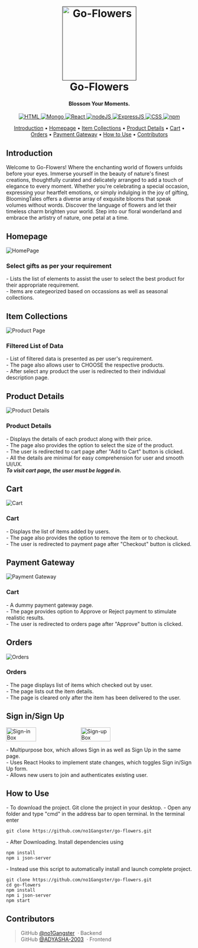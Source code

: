 <h1 align="center">
  <br>
  <a href=""><img src="./public/go-flowers.png" alt="Go-Flowers" width="200"></a>
  <br>
  Go-Flowers
  <br>
</h1>

<h4 align="center">Blossom Your Moments.</h4>


<div align="center">
    <a href = "https://en.wikipedia.org/wiki/HTML">
        <img src = "https://img.shields.io/badge/HTML-HTML5-orange" alt = "HTML" />
    </a>
    <a href = "https://en.wikipedia.org/wiki/MongoDB">
        <img src = "https://img.shields.io/badge/mongo-DB-09934e" alt = "Mongo" />
    </a>
    <a href = "https://en.wikipedia.org/wiki/React_(software)">
        <img src = "https://img.shields.io/badge/React-JS-50e4fe" alt = "React" />
    </a>
    <a href = "https://en.wikipedia.org/wiki/Node.js">
        <img src = "https://img.shields.io/badge/node-JS-8bc500" alt = "nodeJS" />
    </a>
    <a href = "https://en.wikipedia.org/wiki/Express.js">
        <img src = "https://img.shields.io/badge/Express-JS-f3e024" alt = "ExpressJS" />
    </a>
    <a href = "https://en.wikipedia.org/wiki/CSS">
        <img src = "https://img.shields.io/badge/CSS-CSS3-blue" alt = "CSS" />
    </a>
    <a href = "https://en.wikipedia.org/wiki/Npm">
        <img src = "https://img.shields.io/badge/npm-9.7.2-red" alt = "npm" />
    </a>
</div>

<p align="center">
  <a href="#introduction">Introduction</a> •
  <a href="#homepage">Homepage</a> •
  <a href="#item-collections">Item Collections</a> •
  <a href="#product-details">Product Details</a> •
  <a href="#cart">Cart</a> •
  <a href="#orders">Orders</a> •
  <a href="#payment">Payment Gateway</a> •
  <a href="#how-to-use">How to Use</a> •
  <a href="#contributors">Contributors</a>
</p>


## Introduction
<p>
Welcome to Go-Flowers! Where the enchanting world of flowers unfolds before your eyes. Immerse yourself in the beauty of nature's finest creations, thoughtfully curated and delicately arranged to add a touch of elegance to every moment. Whether you're celebrating a special occasion, expressing your heartfelt emotions, or simply indulging in the joy of gifting, BloomingTales offers a diverse array of exquisite blooms that speak volumes without words. Discover the language of flowers and let their timeless charm brighten your world. Step into our floral wonderland and embrace the artistry of nature, one petal at a time.
<p>


## Homepage

<img src = "./public/homepage.jpeg" alt = "HomePage" />
<h3>Select gifts as per your requirement</h3>

<p>- Lists the list of elements to assist the user to select the best product for their appropriate requirement.<br>- Items are categeorized based on occassions as well as seasonal collections.</p>


## Item Collections

<img src = "./public/product-page.jpeg" alt = "Product Page">
<h3>Filtered List of Data</h3>
<p>
- List of filtered data is presented as per user's requirement.<br>
- The page also allows user to CHOOSE the respective products.<br>
- After select any product the user is redirected to their individual description page.<br>
</p>

## Product Details

<img src = "./public/desc-page.jpeg" alt = "Product Details">
<h3>Product Details</h3>
<p>
- Displays the details of each product along with their price.<br>
- The page also provides the option to select the size of the product.<br>
- The user is redirected to cart page after "Add to Cart" button is clicked.<br>
- All the details are minimal for easy comprehension for user and smooth UI/UX.<br>
<b><i>To visit cart page, the user must be logged in.</i></b>
</p>

## Cart

<img src = "./public/cart.jpeg" alt = "Cart">
<h3>Cart</h3>
<p>
- Displays the list of items added by users.<br>
- The page also provides the option to remove the item or to checkout.<br>
- The user is redirected to payment page after "Checkout" button is clicked.<br>
</p>

## Payment Gateway

<img src = "./public/payment.jpeg" alt = "Payment Gateway">
<h3>Cart</h3>
<p>
- A dummy payment gateway page.<br>
- The page provides option to Approve or Reject payment to stimulate realistic results.<br>
- The user is redirected to orders page after "Approve" button is clicked.<br>
</p>

## Orders

<img src = "./public/orders.jpeg" alt = "Orders">
<h3>Orders</h3>
<p>
- The page displays list of items which checked out by user.<br>
- The page lists out the item details.<br>
- The page is cleared only after the item has been delivered to the user.<br>
</p>

## Sign in/Sign Up

<div style = "display:flex; flex-direction:row; flex-wrap:wrap;">
    <img src = "./images/signin-ss.png" alt = "Sign-in Box" style = "width:40%">
    <img src = "./images/signup-ss.png" alt = "Sign-up Box" style = "width:40%">
</div>

<p>
- Multipurpose box, which allows Sign in as well as Sign Up in the same page.<br>
- Uses React Hooks to implement state changes, which toggles Sign in/Sign Up form.<br>
- Allows new users to join and authenticates existing user.
<p>

## How to Use

<p>
  - To download the project. Git clone the project in your desktop.
  - Open any folder and type "cmd" in the address bar to open terminal. In the terminal enter
</p>

```npm
git clone https://github.com/no1Gangster/go-flowers.git
```

<p>
  - After Downloading. Install dependencies using

  ```npm
npm install
npm i json-server

```
</p>

<p>
 - Instead use this script to automatically install and launch complete project.

  ```npm
git clone https://github.com/no1Gangster/go-flowers.git
cd go-flowers
npm install
npm i json-server
npm start

```
</p>
  
## Contributors


>GitHub [@no1Gangster](https://github.com/no1Gangster) &nbsp;&middot;&nbsp;Backend<br>
>GitHub [@ADYASHA-2003](https://github.com/ADYASHA-2003) &nbsp;&middot;&nbsp;Frontend<br>

